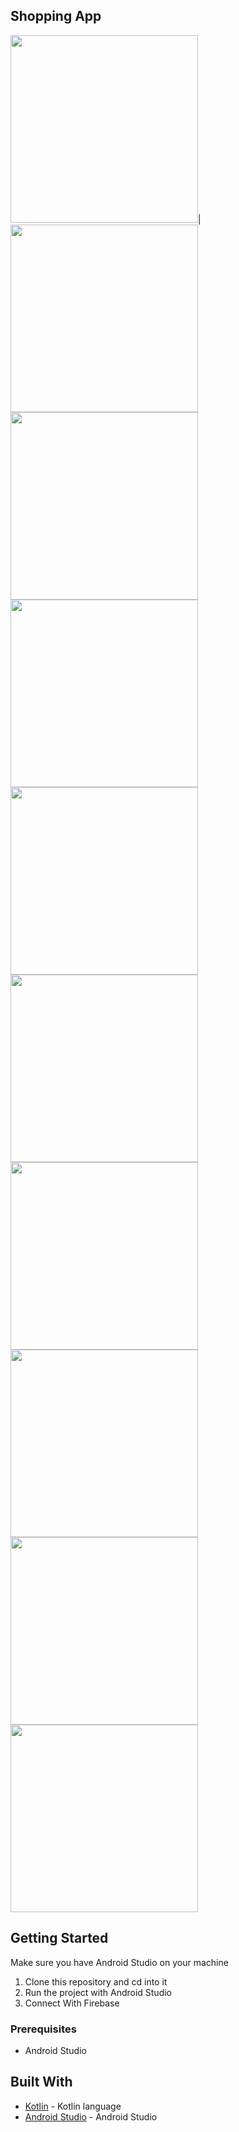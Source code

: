 ## Shopping App 


<img src="https://github.com/simu13/MyArtisticRoom/blob/master/1.png" width="300" >|
<img src="https://github.com/simu13/MyArtisticRoom/blob/master/2.png" width="300" >
<img src="https://github.com/simu13/MyArtisticRoom/blob/master/3.png" width="300" >
<img src="https://github.com/simu13/MyArtisticRoom/blob/master/4.png" width="300" >
<img src="https://github.com/simu13/MyArtisticRoom/blob/master/5.png" width="300" >
<img src="https://github.com/simu13/MyArtisticRoom/blob/master/6.png" width="300" >
<img src="https://github.com/simu13/MyArtisticRoom/blob/master/7.png" width="300" >
<img src="https://github.com/simu13/MyArtisticRoom/blob/master/8.png" width="300" >
<img src="https://github.com/simu13/MyArtisticRoom/blob/master/9.png" width="300" >
<img src="https://github.com/simu13/MyArtisticRoom/blob/master/10.png" width="300" >



## Getting Started
Make sure you have Android Studio on your machine

1.  Clone this repository and cd into it
2.  Run the project with Android Studio
3.  Connect With Firebase 

### Prerequisites

* Android Studio

## Built With

* [Kotlin](https://kotlinlang.org/) - Kotlin language
* [Android Studio](https://developer.android.com/studio/) - Android Studio
